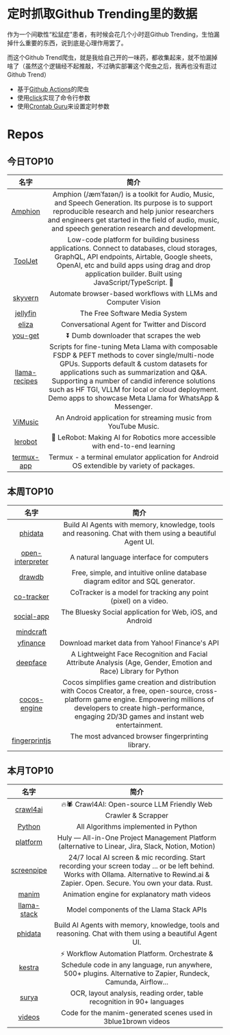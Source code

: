 # 定时抓取Github Trending里的数据

作为一个间歇性“松鼠症”患者，有时候会花几个小时逛Github Trending，生怕漏掉什么重要的东西，说到底是心理作用罢了。

而这个Github Trend爬虫，就是我给自己开的一味药，都收集起来，就不怕漏掉啥了（虽然这个逻辑经不起推敲，不过确实部署这个爬虫之后，我再也没有逛过Github Trend）

* 基于[Github Actions](https://docs.github.com/en/actions)的爬虫
* 使用[click](https://github.com/pallets/click)实现了命令行参数
* 使用[Crontab Guru](https://crontab.guru/)来设置定时参数

# Repos
## 今日TOP10 
<!-- START OF DAILY_TOP10_REPOS -->
| 名字 | 简介 |
| :----: | :----: |
| [Amphion](https://github.com/open-mmlab/Amphion) | Amphion (/æmˈfaɪən/) is a toolkit for Audio, Music, and Speech Generation. Its purpose is to support reproducible research and help junior researchers and engineers get started in the field of audio, music, and speech generation research and development. |
| [ToolJet](https://github.com/ToolJet/ToolJet) | Low-code platform for building business applications. Connect to databases, cloud storages, GraphQL, API endpoints, Airtable, Google sheets, OpenAI, etc and build apps using drag and drop application builder. Built using JavaScript/TypeScript. 🚀 |
| [skyvern](https://github.com/Skyvern-AI/skyvern) | Automate browser-based workflows with LLMs and Computer Vision |
| [jellyfin](https://github.com/jellyfin/jellyfin) | The Free Software Media System |
| [eliza](https://github.com/ai16z/eliza) | Conversational Agent for Twitter and Discord |
| [you-get](https://github.com/soimort/you-get) | ⏬ Dumb downloader that scrapes the web |
| [llama-recipes](https://github.com/meta-llama/llama-recipes) | Scripts for fine-tuning Meta Llama with composable FSDP & PEFT methods to cover single/multi-node GPUs. Supports default & custom datasets for applications such as summarization and Q&A. Supporting a number of candid inference solutions such as HF TGI, VLLM for local or cloud deployment. Demo apps to showcase Meta Llama for WhatsApp & Messenger. |
| [ViMusic](https://github.com/vfsfitvnm/ViMusic) | An Android application for streaming music from YouTube Music. |
| [lerobot](https://github.com/huggingface/lerobot) | 🤗 LeRobot: Making AI for Robotics more accessible with end-to-end learning |
| [termux-app](https://github.com/termux/termux-app) | Termux - a terminal emulator application for Android OS extendible by variety of packages. |
<!-- END OF DAILY_TOP10_REPOS -->

## 本周TOP10
<!-- START OF WEEKLY_TOP10_REPOS -->
| 名字 | 简介 |
| :----: | :----: |
| [phidata](https://github.com/phidatahq/phidata) | Build AI Agents with memory, knowledge, tools and reasoning. Chat with them using a beautiful Agent UI. |
| [open-interpreter](https://github.com/OpenInterpreter/open-interpreter) | A natural language interface for computers |
| [drawdb](https://github.com/drawdb-io/drawdb) | Free, simple, and intuitive online database diagram editor and SQL generator. |
| [co-tracker](https://github.com/facebookresearch/co-tracker) | CoTracker is a model for tracking any point (pixel) on a video. |
| [social-app](https://github.com/bluesky-social/social-app) | The Bluesky Social application for Web, iOS, and Android |
| [mindcraft](https://github.com/kolbytn/mindcraft) |  |
| [yfinance](https://github.com/ranaroussi/yfinance) | Download market data from Yahoo! Finance's API |
| [deepface](https://github.com/serengil/deepface) | A Lightweight Face Recognition and Facial Attribute Analysis (Age, Gender, Emotion and Race) Library for Python |
| [cocos-engine](https://github.com/cocos/cocos-engine) | Cocos simplifies game creation and distribution with Cocos Creator, a free, open-source, cross-platform game engine. Empowering millions of developers to create high-performance, engaging 2D/3D games and instant web entertainment. |
| [fingerprintjs](https://github.com/fingerprintjs/fingerprintjs) | The most advanced browser fingerprinting library. |
<!-- END OF WEEKLY_TOP10_REPOS -->

## 本月TOP10
<!-- START OF MONTHLY_TOP10_REPOS -->
| 名字 | 简介 |
| :----: | :----: |
| [crawl4ai](https://github.com/unclecode/crawl4ai) | 🔥🕷️ Crawl4AI: Open-source LLM Friendly Web Crawler & Scrapper |
| [Python](https://github.com/TheAlgorithms/Python) | All Algorithms implemented in Python |
| [platform](https://github.com/hcengineering/platform) | Huly — All-in-One Project Management Platform (alternative to Linear, Jira, Slack, Notion, Motion) |
| [screenpipe](https://github.com/mediar-ai/screenpipe) | 24/7 local AI screen & mic recording. Start recording your screen today ... or be left behind. Works with Ollama. Alternative to Rewind.ai & Zapier. Open. Secure. You own your data. Rust. |
| [manim](https://github.com/3b1b/manim) | Animation engine for explanatory math videos |
| [llama-stack](https://github.com/meta-llama/llama-stack) | Model components of the Llama Stack APIs |
| [phidata](https://github.com/phidatahq/phidata) | Build AI Agents with memory, knowledge, tools and reasoning. Chat with them using a beautiful Agent UI. |
| [kestra](https://github.com/kestra-io/kestra) | ⚡ Workflow Automation Platform. Orchestrate & Schedule code in any language, run anywhere, 500+ plugins. Alternative to Zapier, Rundeck, Camunda, Airflow... |
| [surya](https://github.com/VikParuchuri/surya) | OCR, layout analysis, reading order, table recognition in 90+ languages |
| [videos](https://github.com/3b1b/videos) | Code for the manim-generated scenes used in 3blue1brown videos |
<!-- END OF MONTHLY_TOP10_REPOS -->
